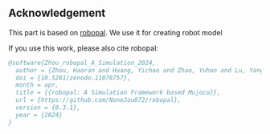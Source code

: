 ## Acknowledgement

This part is based on [robopal](https://github.com/NoneJou072/robopal). We use it for creating robot model

If you use this work, please also cite robopal:

```bibtex
@software{Zhou_robopal_A_Simulation_2024,
  author = {Zhou, Haoran and Huang, Yichao and Zhao, Yuhan and Lu, Yang},
  doi = {10.5281/zenodo.11078757},
  month = apr,
  title = {{robopal: A Simulation Framework based Mujoco}},
  url = {https://github.com/NoneJou072/robopal},
  version = {0.3.1},
  year = {2024}
}
